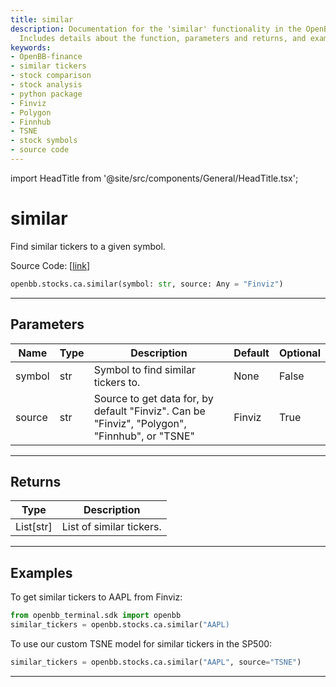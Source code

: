 ```yaml
---
title: similar
description: Documentation for the 'similar' functionality in the OpenBB-finance package.
  Includes details about the function, parameters and returns, and examples.
keywords:
- OpenBB-finance
- similar tickers
- stock comparison
- stock analysis
- python package
- Finviz
- Polygon
- Finnhub
- TSNE
- stock symbols
- source code
---
```


import HeadTitle from '@site/src/components/General/HeadTitle.tsx';

<HeadTitle title="similar - Ca - Stocks - Reference | OpenBB SDK Docs" />

# similar

Find similar tickers to a given symbol.

Source Code: [[link](https://github.com/OpenBB-finance/OpenBBTerminal/tree/main/openbb_terminal/stocks/comparison_analysis/sdk_helpers.py#L15)]

```python
openbb.stocks.ca.similar(symbol: str, source: Any = "Finviz")
```

---

## Parameters

| Name | Type | Description | Default | Optional |
| ---- | ---- | ----------- | ------- | -------- |
| symbol | str | Symbol to find similar tickers to. | None | False |
| source | str | Source to get data for, by default "Finviz".  Can be "Finviz", "Polygon", "Finnhub", or "TSNE" | Finviz | True |


---

## Returns

| Type | Description |
| ---- | ----------- |
| List[str] | List of similar tickers. |
---

## Examples


To get similar tickers to AAPL from Finviz:

```python
from openbb_terminal.sdk import openbb
similar_tickers = openbb.stocks.ca.similar("AAPL)
```


To use our custom TSNE model for similar tickers in the SP500:

```python
similar_tickers = openbb.stocks.ca.similar("AAPL", source="TSNE")
```

---
